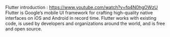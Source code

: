 Flutter introduction : 
https://www.youtube.com/watch?v=fq4N0hgOWzU
Flutter is Google’s mobile UI framework for crafting high-quality native interfaces on iOS and Android in record time. Flutter works with existing code, is used by developers and organizations around the world, and is free and open source.
